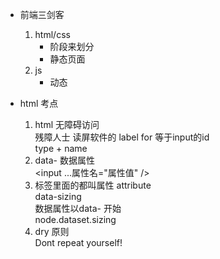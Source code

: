 - 前端三剑客
    1. html/css
        - 阶段来划分
        - 静态页面
    2. js
        - 动态

- html 考点
    1. html 无障碍访问   
        残障人士 读屏软件的 label for 等于input的id   
        type + name
    2. data- 数据属性   
        <input ...属性名="属性值"   />
    3. 标签里面的都叫属性 attribute   
        data-sizing    
        数据属性以data- 开始    
        node.dataset.sizing
    4. dry 原则   
        Dont repeat yourself!
